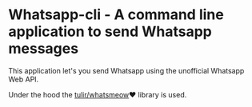 # Whatsapp-cli - A command line application to send Whatsapp messages

This application let's you send Whatsapp using the unofficial Whatsapp Web API.

Under the hood the [tulir/whatsmeow](https://github.com/tulir/whatsmeow)❤️ library is used.

